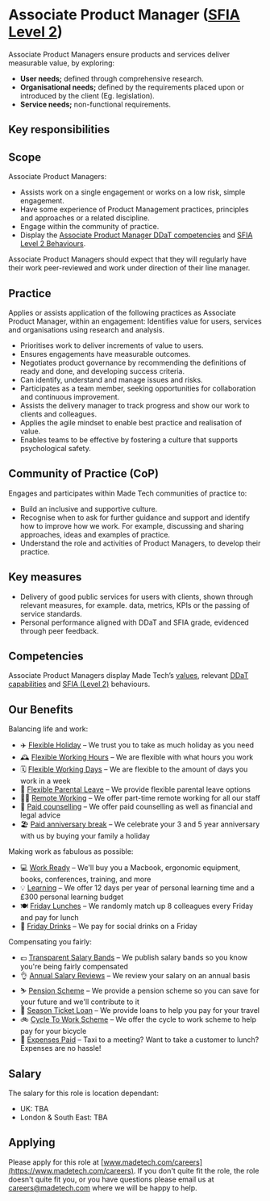 # Associate Product Manager ([SFIA Level 2](https://sfia-online.org/en/sfia-8/responsibilities/level-2))

Associate Product Managers ensure products and services deliver measurable value, by exploring:
- **User needs;** defined through comprehensive research. 
- **Organisational needs;** defined by the requirements placed upon or introduced by the client (Eg. legislation).
- **Service needs;** non-functional requirements.

## Key responsibilities

## Scope
Associate Product Managers:
- Assists work on a single engagement or works on a low risk, simple engagement.
- Have some experience of Product Management practices, principles and approaches or a related discipline.
- Engage within the community of practice.
- Display the [Associate Product Manager DDaT competencies](https://www.gov.uk/guidance/product-manager#associate-product-manager) and [SFIA Level 2 Behaviours](https://sfia-online.org/en/sfia-8/responsibilities/level-2).

Associate Product Managers should expect that they will regularly have their work peer-reviewed and work under direction of their line manager.

## Practice
Applies or assists application of the following practices as Associate Product Manager, within an engagement:
Identifies value for users, services and organisations using research and analysis.
- Prioritises work to deliver increments of value to users.  
- Ensures engagements have measurable outcomes.
- Negotiates product governance by recommending the definitions of ready and done, and developing success criteria.
- Can identify, understand and manage issues and risks.
- Participates as a team member, seeking opportunities for collaboration and continuous improvement.
- Assists the delivery manager to track progress and show our work to clients and colleagues.
- Applies the agile mindset to enable best practice and realisation of value.
- Enables teams to be effective by fostering a culture that supports psychological safety. 

## Community of Practice (CoP)
Engages and participates within Made Tech communities of practice to:
- Build an inclusive and supportive culture.
- Recognise when to ask for further guidance and support and identify how to improve how we work. For example, discussing and sharing approaches, ideas and examples of practice.
- Understand the role and activities of Product Managers, to develop their practice. 

## Key measures
- Delivery of good public services for users with clients, shown through relevant measures, for example. data, metrics, KPIs or the passing of service standards.
- Personal performance aligned with DDaT and SFIA grade, evidenced through peer feedback.

## Competencies
Associate Product Managers display Made Tech’s [values](https://github.com/madetech/handbook/blob/main/company/about.md), relevant [DDaT capabilities](https://www.gov.uk/guidance/product-manager) and [SFIA (Level 2)](https://sfia-online.org/en/sfia-8/responsibilities/level-2) behaviours.

## Our Benefits

Balancing life and work:

* ✈️ [Flexible Holiday](../benefits/flexible_holiday.md) – We trust you to take as much holiday as you need
* 🕰️ [Flexible Working Hours](../benefits/working_hours.md) – We are flexible with what hours you work
* 🗓️ [Flexible Working Days](../benefits/flexible_working.md) – We are flexible to the amount of days you work in a week
* 👶 [Flexible Parental Leave](../guides/welfare/parental_leave.md) – We provide flexible parental leave options
* 👩‍💻 [Remote Working](../benefits/remote_working.md) – We offer part-time remote working for all our staff
* 🤗 [Paid counselling](../guides/welfare/paid_counselling.md) – We offer paid counselling as well as financial and legal advice
* 🏖️ [Paid anniversary break](../benefits/paid_anniversary_break.md) – We celebrate your 3 and 5 year anniversary with us by buying your family a holiday

Making work as fabulous as possible:

* 💻 [Work Ready](../benefits/work_ready.md) – We'll buy you a Macbook, ergonomic equipment, books, conferences, training, and more
* 💡 [Learning](../guides/learning/README.md) – We offer 12 days per year of personal learning time and a £300 personal learning budget
* 🍽️ [Friday Lunches](../benefits/friday_lunch.md) – We randomly match up 8 colleagues every Friday and pay for lunch
* 🍻 [Friday Drinks](../benefits/friday_drinks.md) – We pay for social drinks on a Friday

Compensating you fairly:

* 💷 [Transparent Salary Bands](../roles/README.md) – We publish salary bands so you know you're being fairly compensated
* 👌 [Annual Salary Reviews](../guides/compensation/salary_reviews.md) – We review your salary on an annual basis
* ⛷️ [Pension Scheme](../benefits/pension_scheme.md) – We provide a pension scheme so you can save for your future and we'll contribute to it
* 🚄 [Season Ticket Loan](../benefits/season_ticket_loan.md) – We provide loans to help you pay for your travel
* 🚲 [Cycle To Work Scheme](../benefits/cycle_to_work_scheme.md) – We offer the cycle to work scheme to help pay for your bicycle
* 🚕 [Expenses Paid](../guides/compensation/expenses.md) – Taxi to a meeting? Want to take a customer to lunch? Expenses are no hassle!

## Salary

The salary for this role is location dependant:

- UK: TBA
- London & South East: TBA

## Applying

Please apply for this role at [www.madetech.com/careers](https://www.madetech.com/careers). If you don't quite fit the role, the role doesn't quite fit you, or you have questions please email us at [careers@madetech.com](mailto:careers@madetech.com) where we will be happy to help.
